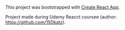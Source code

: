 This project was bootstrapped with [Create React App](https://github.com/facebookincubator/create-react-app).

Project made during Udemy Reacct coursee (author: https://github.com/15Dkatz).
